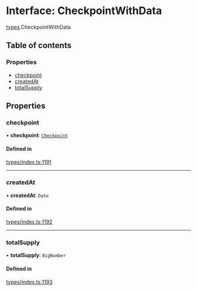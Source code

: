 # Interface: CheckpointWithData

[types](../wiki/types).CheckpointWithData

## Table of contents

### Properties

- [checkpoint](../wiki/types.CheckpointWithData#checkpoint)
- [createdAt](../wiki/types.CheckpointWithData#createdat)
- [totalSupply](../wiki/types.CheckpointWithData#totalsupply)

## Properties

### checkpoint

• **checkpoint**: [`Checkpoint`](../wiki/api.entities.Checkpoint.Checkpoint)

#### Defined in

[types/index.ts:1191](https://github.com/PolymeshAssociation/polymesh-sdk/blob/07a4c5b0/src/types/index.ts#L1191)

___

### createdAt

• **createdAt**: `Date`

#### Defined in

[types/index.ts:1192](https://github.com/PolymeshAssociation/polymesh-sdk/blob/07a4c5b0/src/types/index.ts#L1192)

___

### totalSupply

• **totalSupply**: `BigNumber`

#### Defined in

[types/index.ts:1193](https://github.com/PolymeshAssociation/polymesh-sdk/blob/07a4c5b0/src/types/index.ts#L1193)
